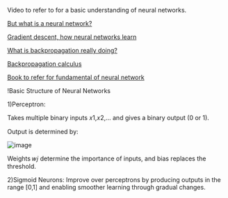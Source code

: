 Video to refer to for a basic understanding of neural networks.

[But what is a neural network?](https://www.youtube.com/watch?v=aircAruvnKk&list=PLZHQObOWTQDNU6R1_67000Dx_ZCJB-3pi&index=1)


[Gradient descent, how neural networks learn](https://www.youtube.com/watch?v=IHZwWFHWa-w&list=PLZHQObOWTQDNU6R1_67000Dx_ZCJB-3pi&index=2)


[What is backpropagation really doing?](https://www.youtube.com/watch?v=Ilg3gGewQ5U&list=PLZHQObOWTQDNU6R1_67000Dx_ZCJB-3pi&index=3)


[Backpropagation calculus](https://www.youtube.com/watch?v=tIeHLnjs5U8&list=PLZHQObOWTQDNU6R1_67000Dx_ZCJB-3pi&index=4)

[Book to refer for fundamental of neural network](http://neuralnetworksanddeeplearning.com/about.html)


!Basic Structure of Neural Networks

1)Perceptron:

Takes multiple binary inputs 𝑥1,𝑥2,… and gives a binary output (0 or 1).

Output is determined by: 

![image](https://github.com/user-attachments/assets/e7f90802-9f3b-4b17-a222-f9554f8dc8f7)


Weights 𝑤𝑗 determine the importance of inputs, and bias replaces the threshold.

2)Sigmoid Neurons: Improve over perceptrons by producing outputs in the range [0,1] and enabling smoother learning through gradual changes.

